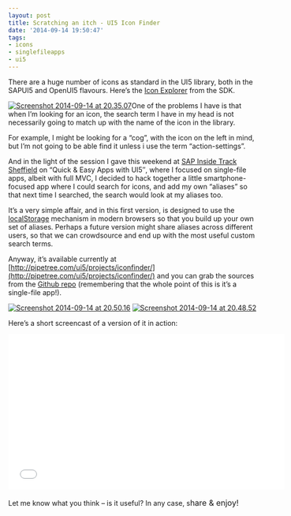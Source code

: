 ```yaml
---
layout: post
title: Scratching an itch - UI5 Icon Finder
date: '2014-09-14 19:50:47'
tags:
- icons
- singlefileapps
- ui5
---
```



There are a huge number of icons as standard in the UI5 library, both in the SAPUI5 and OpenUI5 flavours. Here’s the [Icon Explorer](https://openui5.hana.ondemand.com/test-resources/sap/m/demokit/icon-explorer/index.html) from the SDK.

[![Screenshot 2014-09-14 at 20.35.07](/wp-content/uploads/2014/09/Screenshot-2014-09-14-at-20.35.07.png)](/wp-content/uploads/2014/09/Screenshot-2014-09-14-at-20.35.07.png)One of the problems I have is that when I’m looking for an icon, the search term I have in my head is not necessarily going to match up with the name of the icon in the library.

For example, I might be looking for a “cog”, with the icon on the left in mind, but I’m not going to be able find it unless i use the term “action-settings”.

And in the light of the session I gave this weekend at [SAP Inside Track Sheffield](http://scn.sap.com/community/events/inside-track/blog/2014/05/02/sap-inside-track-sheffield--uk) on “Quick & Easy Apps with UI5″, where I focused on single-file apps, albeit with full MVC, I decided to hack together a little smartphone-focused app where I could search for icons, and add my own “aliases” so that next time I searched, the search would look at my aliases too.

It’s a very simple affair, and in this first version, is designed to use the [localStorage](http://diveintohtml5.info/storage.html) mechanism in modern browsers so that you build up your own set of aliases. Perhaps a future version might share aliases across different users, so that we can crowdsource and end up with the most useful custom search terms.

Anyway, it’s available currently at [http://pipetree.com/ui5/projects/iconfinder/](http://pipetree.com/ui5/projects/iconfinder/) and you can grab the sources from the [Github repo](https://github.com/qmacro/iconfinder) (remembering that the whole point of this is it’s a single-file app!).

[![Screenshot 2014-09-14 at 20.50.16](/wp-content/uploads/2014/09/Screenshot-2014-09-14-at-20.50.16-169x300.png)](/wp-content/uploads/2014/09/Screenshot-2014-09-14-at-20.50.16.png) [![Screenshot 2014-09-14 at 20.48.52](/wp-content/uploads/2014/09/Screenshot-2014-09-14-at-20.48.52-168x300.png)](/wp-content/uploads/2014/09/Screenshot-2014-09-14-at-20.48.52.png)

Here’s a short screencast of a version of it in action:

<iframe allowfullscreen="" frameborder="0" height="315" src="//www.youtube.com/embed/laNprcrApKc" width="560"></iframe>

Let me know what you think – is it useful? In any case, s<span style="line-height: 1.714285714; font-size: 1rem;">hare & enjoy!</span>

 


